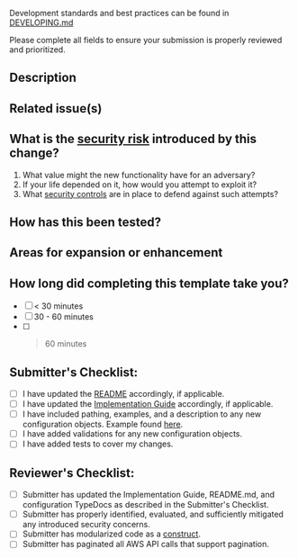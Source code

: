 Development standards and best practices can be found in [DEVELOPING.md](https://github.com/awslabs/landing-zone-accelerator-on-aws/blob/main/DEVELOPING.md)

Please complete all fields to ensure your submission is properly reviewed and prioritized.

## Description
<!-- Describe how customers will benefit from this feature. -->
<!-- Provide a high level description of the implementation. Explain as you would to an intern who is familiar with the AWS Services. -->

## Related issue(s)
<!-- This project only accepts merge requests related to open issues -->
<!-- Please link to the issue(s) here: -->

## What is the [security risk](https://panost.pages.aws.dev/proserve-security-guidance/terms/#risk) introduced by this change?
<!-- If you believe that an adversary will not be interested in attempting to exploit the new functionality, then post your reasons under the first question and skip the other two. If you are not sure how to respond to any of these questions, please reach out to Panos Thomas (https://phonetool.amazon.com/users/panost). -->
1. What value might the new functionality have for an adversary?
   <!-- This question is about the "why" of an attack, not about whether it succeeds or not. Your response should therefore not take into account the security controls that are in place to prevent attacks. -->
2. If your life depended on it, how would you attempt to exploit it?
3. What [security controls](https://panost.pages.aws.dev/proserve-security-guidance/controls) are in place to defend against such attempts?

## How has this been tested?
<!-- Please describe in detail how you tested your changes. -->
<!-- Include details of your testing environment, and the tests you ran to -->
<!-- see how your change affects other areas of the code, etc. -->

## Areas for expansion or enhancement
<!-- In a future release, how could you build upon this feature? -->
<!-- This could include supporting additional use cases or performance improvements -->

## How long did completing this template take you?
<!-- Put an `x` in one of the boxes below, or otherwise enter the number of minutes. This data will help us improve the template moving forward. -->
- [ ] < 30 minutes
- [ ] 30 - 60 minutes
- [ ] > 60 minutes

## Submitter's Checklist:
<!-- As a submitter, put an `x` in all the boxes that apply. -->
- [ ] I have updated the [README](https://gitlab.aws.dev/landing-zone-accelerator/landing-zone-accelerator-on-aws/-/blob/main/README.md) accordingly, if applicable.
- [ ] I have updated the [Implementation Guide](https://quip-amazon.com/zarXA1cbqSom/Implementation-Guide-Strategy) accordingly, if applicable.
- [ ] I have included pathing, examples, and a description to any new configuration objects. Example found [here](https://awslabs.github.io/landing-zone-accelerator-on-aws/classes/_aws_accelerator_config.GwlbConfig.html).
- [ ] I have added validations for any new configuration objects.
- [ ] I have added tests to cover my changes.

## Reviewer's Checklist:
<!-- As a reviewer, put an `x` in all the boxes that apply. -->
- [ ] Submitter has updated the Implementation Guide, README.md, and configuration TypeDocs as described in the Submitter's Checklist.
- [ ] Submitter has properly identified, evaluated, and sufficiently mitigated any introduced security concerns. 
- [ ] Submitter has modularized code as a [construct](https://gitlab.aws.dev/landing-zone-accelerator/landing-zone-accelerator-on-aws/-/tree/main/source/packages/%40aws-accelerator/constructs).
- [ ] Submitter has paginated all AWS API calls that support pagination.
